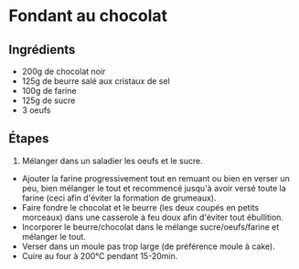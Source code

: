 # Fondant au chocolat

## Ingrédients

* 200g de chocolat noir
* 125g de beurre salé aux cristaux de sel
* 100g de farine
* 125g de sucre
* 3 oeufs

## Étapes

1. Mélanger dans un saladier les oeufs et le sucre.
- Ajouter la farine progressivement tout en remuant ou bien en verser un peu, bien mélanger le tout et recommencé jusqu'à avoir versé toute la farine (ceci afin d'éviter la formation de grumeaux).
- Faire fondre le chocolat et le beurre (les deux coupés en petits morceaux) dans une casserole à feu doux afin d'éviter tout ébullition.
- Incorporer le beurre/chocolat dans le mélange sucre/oeufs/farine et mélanger le tout.
- Verser dans un moule pas trop large (de préférence moule à cake).
- Cuire au four à 200°C pendant 15-20min.
